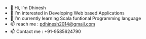 - 👋 Hi, I’m Dhinesh
- 👀 I’m interested in Developing Web based Applications
- 🌱 I’m currently learning Scala funtional Programming language
- 📫 reach me : pdhinesh2014@gmail.com 
- 📫 Contact me : +91-9585624790
<!---
Dhinesh18-02/Dhinesh18-02 is a ✨ special ✨ repository because its `README.md` (this file) appears on your GitHub profile.
You can click the Preview link to take a look at your changes.
--->
